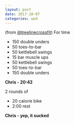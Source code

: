 ```yaml
---
layout: post
date: 2017-10-07
categories: wod
---
```


(from [@treelinecrossfit](http://www.treelinecrossfit.com)) For time
- 150 double unders
- 50 toes-to-bar
- 50 kettlebell swings
- 15 bar muscle ups
- 50 kettlebell swings
- 50 toes-to-bar
- 150 double unders

**Chris - <span>20:42</span>**

2 rounds of
- 20 calorie bike
- 2:00 rest

**Chris - <span>yep, it sucked</span>**
